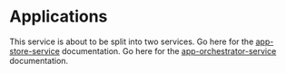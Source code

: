 # Applications

This service is about to be split into two services. Go here for the
[app-store-service](./wiki/store) documentation. Go here for the
[app-orchestrator-service](./wiki/orchestrator) documentation.
